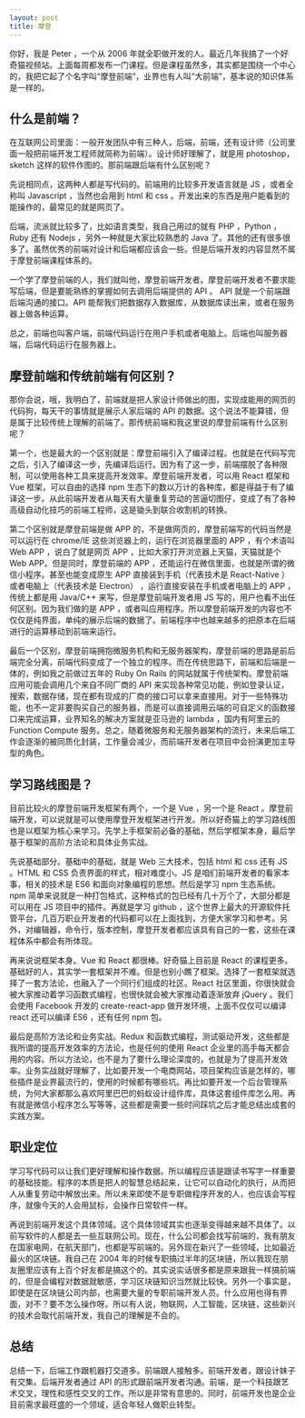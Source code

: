 ```yaml
---
layout: post
title: 摩登
---
```


你好，我是 Peter ，一个从 2006 年就全职做开发的人。最近几年我搞了一个好奇猫视频站。上面每周都发布一门课程。但是课程虽然多，其实都是围绕一个中心的，我把它起了个名字叫“摩登前端”，业界也有人叫“大前端”，基本说的知识体系是一样的。

## 什么是前端？

在互联网公司里面：一般开发团队中有三种人，后端，前端，还有设计师（公司里面一般把前端开发工程师就简称为前端）。设计师好理解了，就是用 photoshop，sketch 这样的软件作图的。那前端跟后端有什么区别呢？

先说相同点，这两种人都是写代码的。前端用的比较多开发语言就是 JS ，或者全称叫 Javascript ，当然也会用到 html 和 css 。开发出来的东西是用户能看到的能操作的，最常见的就是网页了。

后端，流派就比较多了，比如语言类型，我自己用过的就有 PHP ，Python ，Ruby 还有 Nodejs ，另外一种就是大家比较熟悉的 Java 了。其他的还有很多很多了。虽然优秀的前端对设计和后端都应该会一些。但是后端开发的内容显然不属于摩登前端课程体系的。

一个学了摩登前端的人，我们就叫他，摩登前端开发者。摩登前端开发者不要求能写后端，但是要能熟练的掌握如何去调用后端提供的 API 。 API 就是一个前端跟后端沟通的接口。API 能帮我们把数据存入数据库，从数据库读出来，或者在服务器上做各种运算。

总之，前端也叫客户端，前端代码运行在用户手机或者电脑上。后端也叫服务器端，后端代码运行在服务器上。

## 摩登前端和传统前端有何区别？

那你会说，哦，我明白了，前端就是把人家设计师做出的图，实现成能用的网页的代码狗，每天干的事情就是展示人家后端的 API 的数据。这个说法不能算错，但是属于比较传统上理解的前端了。那传统前端和我这里说的摩登前端有什么区别呢？

第一个，也是最大的一个区别就是：摩登前端引入了编译过程。也就是在代码写完之后，引入了编译这一步，先编译后运行。因为有了这一步，前端摆脱了各种限制，可以使用各种工具来提高开发效率。摩登前端开发者，可以用 React 框架和 Vue 框架，可以自由的选择 npm 生态下的数以万计的各种库，都是得益于有了编译这一步。从此前端开发者从每天有大量重复劳动的苦逼切图仔，变成了有了各种高级自动化技巧的前端工程师，这是锄头到联合收割机的转换。

第二个区别就是摩登前端是做 APP 的，不是做网页的，摩登前端写的代码当然是可以运行在 chrome/IE 这些浏览器上的，运行在浏览器里面的 APP ，有个术语叫 Web APP ，说白了就是网页 APP ，比如大家打开浏览器上天猫，天猫就是个 Web APP。但是同时，摩登前端的 APP ，还能运行在微信里面，也就是所谓的微信小程序。甚至也能变成原生 APP 直接装到手机（代表技术是 React-Native ）或者电脑上（代表技术是 Electron） ，运行直接安装在手机或者电脑上的 APP ，传统上都是用 Java/C++ 来写，但是摩登前端开发者用 JS 写的，用户也看不出任何区别。因为我们做的是 APP ，或者叫应用程序。所以摩登前端开发的内容也不仅仅是纯界面，单纯的展示后端的数据了。前端程序中也越来越多的把原本在后端进行的运算移动到前端来运行。

最后一个区别，摩登前端拥抱微服务机构和无服务器架构，摩登前端的思路是前后端完全分离，前端代码变成了一个独立的程序。而在传统思路下，前端和后端是一体的，例如我之前做过五年的 Ruby On Rails 的网站就属于传统架构。摩登前端应用可能会调用几个来自不同厂商的 API 来实现各种常见功能，例如登录认证，搜索，数据存储，现在都有现成的厂商的接口可以拿来直接用。对于一些特殊功能，也不一定非要购买自己的服务器，而是可以直接调用云端的可自定义的函数接口来完成运算，业界知名的解决方案就是亚马逊的 lambda ，国内有阿里云的 Function Compute 服务。总之，随着微服务和无服务器架构的流行，未来后端工作会逐渐的被同质化封装，工作量会减少，而前端开发者在项目中会扮演更加主导型的角色。

## 学习路线图是？

目前比较火的摩登前端开发框架有两个，一个是 Vue ，另一个是 React 。摩登前端开发，可以说就是可以使用摩登开发框架进行开发。所以好奇猫上的学习路线图也是以框架为核心来学习。先学上手框架前必备的基础，然后学框架本身，最后学基于框架的高阶方法论和具体业务实战。

先说基础部分。基础中的基础，就是 Web 三大技术，包括 html 和 css 还有 JS 。HTML 和 CSS 负责界面的样式，相对难度小。JS 是咱们前端开发者的看家本事，相关的技术是 ES6 和面向对象编程的思想。然后是学习 npm 生态系统。npm 简单来说就是一种打包格式，这种格式的包已经有几十万个了，大部分都是可以用在 JS 项目中的插件。再就是学习 github ，这个世界上最大的开源软件托管平台，几百万职业开发者的代码都可以在上面找到，方便大家学习和参考。另外，对编辑器，命令行，版本控制，摩登开发者都应该具有自己的一套，这些在课程体系中都会有所体现。

再来说说框架本身。Vue 和 React 都很棒。好奇猫上目前是 React 的课程更多。基础好的人，其实学一套框架并不难。但是也别小瞧了框架。选择了一套框架就选择了一套方法论，也融入了一个同行们组成的社区。React 社区里面，你很快就会被大家推动着学习函数式编程，也很快就会被大家推动着逐渐放弃 jQuery 。我们会使用 Facebook 开发的 create-react-app 做开发环境，上面不仅仅可以编译 react 还可以编译 ES6 ，还有任何 npm 包。

最后是高阶方法论和业务实战。Redux 和函数式编程，测试驱动开发，这些都是我所谓的提高开发效率的方法论，也是任何的使用 React 企业里的高手每天都会用的内容。所以方法论，也不是为了要什么理论深度的，也就是为了提高开发效率。业务实战就好理解了，比如要开发一个电商网站，项目架构应该是怎样的，哪些插件是业界最流行的，使用的时候都有哪些坑。再比如要开发一个后台管理系统，为何大家都那么喜欢阿里巴巴的蚂蚁设计组件库，具体这套组件库怎么用。再有就是微信小程序怎么写等等，这些都是需要一些时间踩坑之后才能总结出成套的实践方案。

## 职业定位

学习写代码可以让我们更好理解和操作数据。所以编程应该是跟读书写字一样重要的基础技能。程序的本质是把人的智慧总结起来，让它可以自动化的执行，从而把人从重复劳动中解放出来。所以未来即使不是专职做程序开发的人，也应该会写程序，就像今天的人会用鼠标，会操作日常软件一样。

再说到前端开发这个具体领域。这个具体领域其实也逐渐变得越来越不具体了。以前写软件的人都是去一些互联网公司。现在，什么公司都会找写前端的，我有朋友在国家电网，在航天部门，也都是写前端的。另外现在新兴了一些领域，比如最近最火的区块链。我自己在 2004 年的时候专职搞过半年的区块链，所以我现在朋友圈里应该有上百个好友都是搞这个的。其实说实话很多都是原来跟我一样搞前端的，但是会编程对数据就敏感，学习区块链知识当然就比较快。另外一个事实是，即使是在区块链公司内部，也需要大量的专职前端开发人员。什么应用也得有界面，对不？要不怎么操作呀。所以有人说，物联网，人工智能，区块链，这些新兴的技术会取代前端开发，我自己的理解是不会的。

## 总结

总结一下，后端工作跟机器打交道多。前端跟人接触多。前端开发者，跟设计妹子有交集。后端开发者通过 API 的形式跟前端开发者沟通。前端，是一个科技跟艺术交叉，理性和感性交叉的工作。所以是非常有意思的。同时，前端开发也是企业目前需求最旺盛的一个领域，适合年轻人做职业转型。
